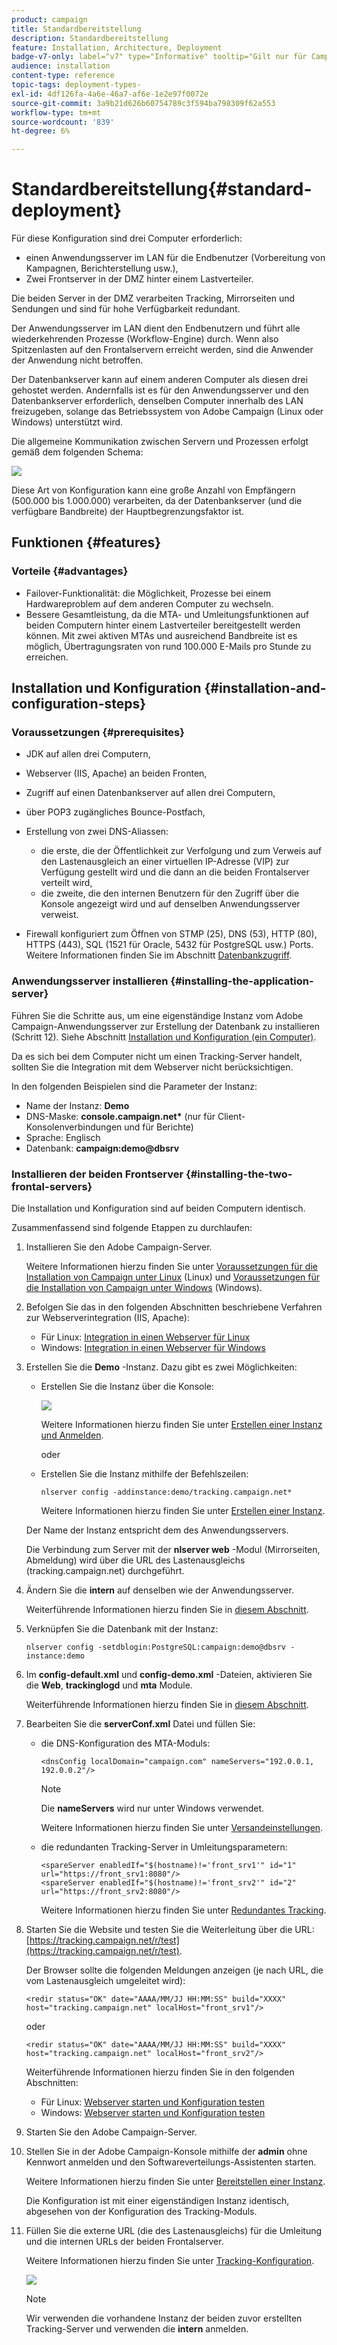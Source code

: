 ```yaml
---
product: campaign
title: Standardbereitstellung
description: Standardbereitstellung
feature: Installation, Architecture, Deployment
badge-v7-only: label="v7" type="Informative" tooltip="Gilt nur für Campaign Classic v7"
audience: installation
content-type: reference
topic-tags: deployment-types-
exl-id: 4df126fa-4a6e-46a7-af6e-1e2e97f0072e
source-git-commit: 3a9b21d626b60754789c3f594ba798309f62a553
workflow-type: tm+mt
source-wordcount: '839'
ht-degree: 6%

---
```


# Standardbereitstellung{#standard-deployment}



Für diese Konfiguration sind drei Computer erforderlich:

* einen Anwendungsserver im LAN für die Endbenutzer (Vorbereitung von Kampagnen, Berichterstellung usw.),
* Zwei Frontserver in der DMZ hinter einem Lastverteiler.

Die beiden Server in der DMZ verarbeiten Tracking, Mirrorseiten und Sendungen und sind für hohe Verfügbarkeit redundant.

Der Anwendungsserver im LAN dient den Endbenutzern und führt alle wiederkehrenden Prozesse (Workflow-Engine) durch. Wenn also Spitzenlasten auf den Frontalservern erreicht werden, sind die Anwender der Anwendung nicht betroffen.

Der Datenbankserver kann auf einem anderen Computer als diesen drei gehostet werden. Andernfalls ist es für den Anwendungsserver und den Datenbankserver erforderlich, denselben Computer innerhalb des LAN freizugeben, solange das Betriebssystem von Adobe Campaign (Linux oder Windows) unterstützt wird.

Die allgemeine Kommunikation zwischen Servern und Prozessen erfolgt gemäß dem folgenden Schema:

![](assets/s_001_ncs_install_standardconfig.png)

Diese Art von Konfiguration kann eine große Anzahl von Empfängern (500.000 bis 1.000.000) verarbeiten, da der Datenbankserver (und die verfügbare Bandbreite) der Hauptbegrenzungsfaktor ist.

## Funktionen {#features}

### Vorteile {#advantages}

* Failover-Funktionalität: die Möglichkeit, Prozesse bei einem Hardwareproblem auf dem anderen Computer zu wechseln.
* Bessere Gesamtleistung, da die MTA- und Umleitungsfunktionen auf beiden Computern hinter einem Lastverteiler bereitgestellt werden können. Mit zwei aktiven MTAs und ausreichend Bandbreite ist es möglich, Übertragungsraten von rund 100.000 E-Mails pro Stunde zu erreichen.

## Installation und Konfiguration {#installation-and-configuration-steps}

### Voraussetzungen {#prerequisites}

* JDK auf allen drei Computern,
* Webserver (IIS, Apache) an beiden Fronten,
* Zugriff auf einen Datenbankserver auf allen drei Computern,
* über POP3 zugängliches Bounce-Postfach,
* Erstellung von zwei DNS-Aliassen:

   * die erste, die der Öffentlichkeit zur Verfolgung und zum Verweis auf den Lastenausgleich an einer virtuellen IP-Adresse (VIP) zur Verfügung gestellt wird und die dann an die beiden Frontalserver verteilt wird,
   * die zweite, die den internen Benutzern für den Zugriff über die Konsole angezeigt wird und auf denselben Anwendungsserver verweist.

* Firewall konfiguriert zum Öffnen von STMP (25), DNS (53), HTTP (80), HTTPS (443), SQL (1521 für Oracle, 5432 für PostgreSQL usw.) Ports. Weitere Informationen finden Sie im Abschnitt [Datenbankzugriff](../../installation/using/network-configuration.md#database-access).

### Anwendungsserver installieren {#installing-the-application-server}

Führen Sie die Schritte aus, um eine eigenständige Instanz vom Adobe Campaign-Anwendungsserver zur Erstellung der Datenbank zu installieren (Schritt 12). Siehe Abschnitt [Installation und Konfiguration (ein Computer)](../../installation/using/standalone-deployment.md#installing-and-configuring--single-machine-).

Da es sich bei dem Computer nicht um einen Tracking-Server handelt, sollten Sie die Integration mit dem Webserver nicht berücksichtigen.

In den folgenden Beispielen sind die Parameter der Instanz:

* Name der Instanz: **Demo**
* DNS-Maske: **console.campaign.net&#42;** (nur für Client-Konsolenverbindungen und für Berichte)
* Sprache: Englisch
* Datenbank: **campaign:demo@dbsrv**

### Installieren der beiden Frontserver {#installing-the-two-frontal-servers}

Die Installation und Konfiguration sind auf beiden Computern identisch.

Zusammenfassend sind folgende Etappen zu durchlaufen:

1. Installieren Sie den Adobe Campaign-Server.

   Weitere Informationen hierzu finden Sie unter [Voraussetzungen für die Installation von Campaign unter Linux](../../installation/using/prerequisites-of-campaign-installation-in-linux.md) (Linux) und [Voraussetzungen für die Installation von Campaign unter Windows](../../installation/using/prerequisites-of-campaign-installation-in-windows.md) (Windows).

1. Befolgen Sie das in den folgenden Abschnitten beschriebene Verfahren zur Webserverintegration (IIS, Apache):

   * Für Linux: [Integration in einen Webserver für Linux](../../installation/using/integration-into-a-web-server-for-linux.md)
   * Windows: [Integration in einen Webserver für Windows](../../installation/using/integration-into-a-web-server-for-windows.md)

1. Erstellen Sie die **Demo** -Instanz. Dazu gibt es zwei Möglichkeiten:

   * Erstellen Sie die Instanz über die Konsole:

     ![](assets/install_create_new_connexion.png)

     Weitere Informationen hierzu finden Sie unter [Erstellen einer Instanz und Anmelden](../../installation/using/creating-an-instance-and-logging-on.md).

     oder

   * Erstellen Sie die Instanz mithilfe der Befehlszeilen:

     ```
     nlserver config -addinstance:demo/tracking.campaign.net*
     ```

     Weitere Informationen hierzu finden Sie unter [Erstellen einer Instanz](../../installation/using/command-lines.md#creating-an-instance).

   Der Name der Instanz entspricht dem des Anwendungsservers.

   Die Verbindung zum Server mit der **nlserver web** -Modul (Mirrorseiten, Abmeldung) wird über die URL des Lastenausgleichs (tracking.campaign.net) durchgeführt.

1. Ändern Sie die **intern** auf denselben wie der Anwendungsserver.

   Weiterführende Informationen hierzu finden Sie in [diesem Abschnitt](../../installation/using/configuring-campaign-server.md#internal-identifier).

1. Verknüpfen Sie die Datenbank mit der Instanz:

   ```
   nlserver config -setdblogin:PostgreSQL:campaign:demo@dbsrv -instance:demo
   ```

1. Im **config-default.xml** und **config-demo.xml** -Dateien, aktivieren Sie die **Web**, **trackinglogd** und **mta** Module.

   Weiterführende Informationen hierzu finden Sie in [diesem Abschnitt](../../installation/using/configuring-campaign-server.md#enabling-processes).

1. Bearbeiten Sie die **serverConf.xml** Datei und füllen Sie:

   * die DNS-Konfiguration des MTA-Moduls:

     ```
     <dnsConfig localDomain="campaign.com" nameServers="192.0.0.1, 192.0.0.2"/>
     ```

     >[!NOTE]
     >
     >Die **nameServers** wird nur unter Windows verwendet.

     Weitere Informationen hierzu finden Sie unter [Versandeinstellungen](configure-delivery-settings.md).

   * die redundanten Tracking-Server in Umleitungsparametern:

     ```
     <spareServer enabledIf="$(hostname)!='front_srv1'" id="1" url="https://front_srv1:8080"/>
     <spareServer enabledIf="$(hostname)!='front_srv2'" id="2" url="https://front_srv2:8080"/>
     ```

     Weitere Informationen hierzu finden Sie unter [Redundantes Tracking](configuring-campaign-server.md#redundant-tracking).

1. Starten Sie die Website und testen Sie die Weiterleitung über die URL: [https://tracking.campaign.net/r/test](https://tracking.campaign.net/r/test).

   Der Browser sollte die folgenden Meldungen anzeigen (je nach URL, die vom Lastenausgleich umgeleitet wird):

   ```
   <redir status="OK" date="AAAA/MM/JJ HH:MM:SS" build="XXXX" host="tracking.campaign.net" localHost="front_srv1"/>
   ```

   oder

   ```
   <redir status="OK" date="AAAA/MM/JJ HH:MM:SS" build="XXXX" host="tracking.campaign.net" localHost="front_srv2"/>
   ```

   Weiterführende Informationen hierzu finden Sie in den folgenden Abschnitten:

   * Für Linux: [Webserver starten und Konfiguration testen](../../installation/using/integration-into-a-web-server-for-linux.md#launching-the-web-server-and-testing-the-configuration)
   * Windows: [Webserver starten und Konfiguration testen](../../installation/using/integration-into-a-web-server-for-windows.md#launching-the-web-server-and-testing-the-configuration)

1. Starten Sie den Adobe Campaign-Server.
1. Stellen Sie in der Adobe Campaign-Konsole mithilfe der **admin** ohne Kennwort anmelden und den Softwareverteilungs-Assistenten starten.

   Weitere Informationen hierzu finden Sie unter [Bereitstellen einer Instanz](../../installation/using/deploying-an-instance.md).

   Die Konfiguration ist mit einer eigenständigen Instanz identisch, abgesehen von der Konfiguration des Tracking-Moduls.

1. Füllen Sie die externe URL (die des Lastenausgleichs) für die Umleitung und die internen URLs der beiden Frontalserver.

   Weitere Informationen hierzu finden Sie unter [Tracking-Konfiguration](../../installation/using/deploying-an-instance.md#tracking-configuration).

   ![](assets/d_ncs_install_tracking2.png)

   >[!NOTE]
   >
   >Wir verwenden die vorhandene Instanz der beiden zuvor erstellten Tracking-Server und verwenden die **intern** anmelden.

